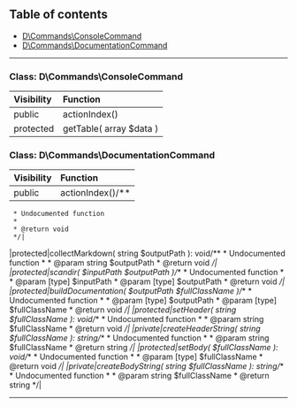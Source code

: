 ## Table of contents
- [D\Commands\ConsoleCommand](#d_commands_consolecommand)
- [D\Commands\DocumentationCommand](#d_commands_documentationcommand)
<hr>

<a id="d_commands_consolecommand"></a>

### Class: D\Commands\ConsoleCommand
| Visibility | Function |
|:-----------|:---------|
|public|actionIndex()|
|protected|getTable( array $data )|


<a id="d_commands_documentationcommand"></a>

### Class: D\Commands\DocumentationCommand
| Visibility | Function |
|:-----------|:---------|
|public|actionIndex()/**
     * Undocumented function
     *
     * @return void
     */|
|protected|collectMarkdown( string $outputPath ): void/**
     * Undocumented function
     *
     * @param  string $outputPath
     * @return void
     */|
|protected|scandir(  $inputPath   $outputPath )/**
     * Undocumented function
     *
     * @param  [type] $inputPath
     * @param  [type] $outputPath
     * @return void
     */|
|protected|buildDocumentation(  $outputPath   $fullClassName )/**
     * Undocumented function
     *
     * @param  [type] $outputPath
     * @param  [type] $fullClassName
     * @return void
     */|
|protected|setHeader( string $fullClassName ): void/**
     * Undocumented function
     *
     * @param  string $fullClassName
     * @return void
     */|
|private|createHeaderString( string $fullClassName ): string/**
     * Undocumented function
     *
     * @param  string $fullClassName
     * @return string
     */|
|protected|setBody(  $fullClassName ): void/**
     * Undocumented function
     *
     * @param  [type] $fullClassName
     * @return void
     */|
|private|createBodyString( string $fullClassName ): string/**
     * Undocumented function
     *
     * @param  string $fullClassName
     * @return string
     */|
<hr>